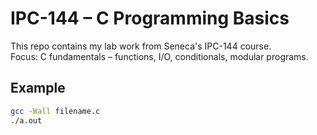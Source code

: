 # IPC-144 – C Programming Basics

This repo contains my lab work from Seneca's IPC-144 course.  
Focus: C fundamentals – functions, I/O, conditionals, modular programs.

## Example
```bash
gcc -Wall filename.c
./a.out
